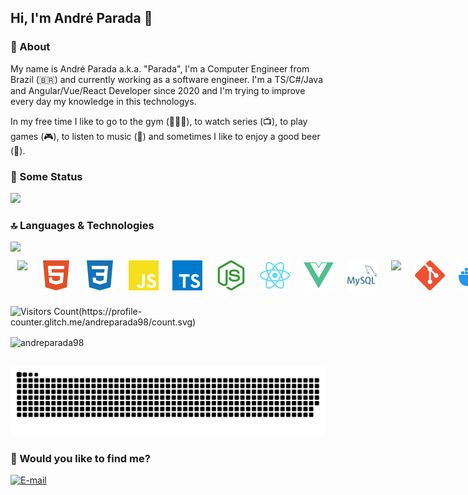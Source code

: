 ## Hi, I'm André Parada 👋

### 📝 About
My name is André Parada a.k.a. "Parada", I'm a Computer Engineer from Brazil (🇧🇷) and currently working as a software engineer. I'm a TS/C#/Java and Angular/Vue/React Developer since 2020 and I'm trying to improve every day my knowledge in this technologys.

In my free time I like to go to the gym (🏋🏻‍♂️), to watch series (📺), to play games (🎮), to listen to music (🎵) and sometimes I like to enjoy a good beer (🍺).

### 🚀 Some Status

<img src="https://github-readme-stats.vercel.app/api?username=andreparada98&count_private=true&show_icons=true&theme=radical" />

### 🔝 Languages & Technologies

<img src="https://github-readme-stats.vercel.app/api/top-langs/?username=andreparada98&hide=css" />

<div style="
display: flex;
">
  	<img src="./c.svg" width="50" style="
		margin: 3px;
		padding: 8px;
		border-radius: 4px;
	"/>
	<img src="./html5.svg" width="50" style="
		margin: 3px;
		padding: 8px;
		border-radius: 4px;
	"/>
	<img src="./css3.svg" width="50" style="
		margin: 3px;
		padding: 8px;
		border-radius: 4px;
	"/>
  	<img src="./javascript.svg" width="50" style="
		margin: 3px;
		padding: 8px;
		border-radius: 4px;
	"/>
  	<img src="./typescript.svg" width="50" style="
		margin: 3px;
		padding: 8px;
		border-radius: 4px;
	"/>
  	<img src="./node-dot-js.svg" width="50" style="
		margin: 3px;
		padding: 8px;
		border-radius: 4px;
	"/>
	<img src="./react.svg" width="50" style="
		margin: 3px;
		padding: 8px;
		border-radius: 4px;
	"/>
	<img src="./vue-dot-js.svg" width="50" style="
		margin: 3px;
		padding: 8px;
		border-radius: 4px;
	"/>
	<img src="./mysql.svg" width="50" style="
		margin: 3px;
		padding: 8px;
		border-radius: 4px;
	"/>
  	<img src="./postgresql.svg" width="50" style="
		margin: 3px;
		padding: 8px;
		border-radius: 4px;
	"/>
  	<img src="./git.svg" width="50" style="
		margin: 3px;
		padding: 8px;
		border-radius: 4px;
	"/>
	<img src="./docker.svg" width="50" style="
		margin: 3px;
		padding: 8px;
		border-radius: 4px;
	"/>
</div>

![Visitors Count(https://profile-counter.glitch.me/andreparada98/count.svg)](https://profile-counter.glitch.me/andreparada98/count.svg)
<p><img align="center" src="https://github-readme-streak-stats.herokuapp.com/?user=andreparada98" alt="andreparada98" /></p>

 ![Snake animation](https://github.com/andreparada98/andreparada98/blob/output/github-contribution-grid-snake.svg)
---

### 🤔 Would you like to find me?

[![E-mail](https://img.shields.io/badge/-E--mail-red?style=flat-square&logo=Mail.Ru&logoColor=white)](mailto:andreparada98@gmail.com)
